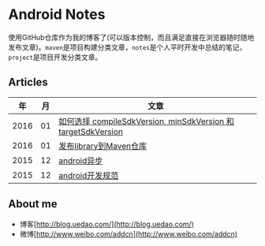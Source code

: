Android Notes
==============

使用GitHub仓库作为我的博客了(可以版本控制，而且满足直接在浏览器随时随地发布文章)。`maven`是项目构建分类文章，`notes`是个人平时开发中总结的笔记，`project`是项目开发分类文章。


## Articles
年 | 月 | 文章
--- | --- | ---
 2016 | 01 | [如何选择 compileSdkVersion, minSdkVersion 和 targetSdkVersion](https://github.com/addcn/ideas/blob/master/android/maven/how-to-choose-sdk-version.md)
 2016 | 01 | [发布library到Maven仓库](https://github.com/addcn/ideas/blob/master/android/maven/android-library-publish-to-jcenter.md)
 2015 | 12 | [android异步](https://github.com/addcn/ideas/blob/master/android/notes/thread-and-sync.md)
 2015 | 12 | [android开发规范](https://github.com/addcn/ideas/blob/master/android/project/android-code-style.md)


## About me

- 博客[http://blog.uedao.com/](http://blog.uedao.com/)
- 微博[http://www.weibo.com/addcn](http://www.weibo.com/addcn)

